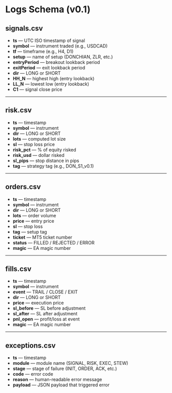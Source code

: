 # Logs Schema (v0.1)

## signals.csv
- **ts** — UTC ISO timestamp of signal
- **symbol** — instrument traded (e.g., USDCAD)
- **tf** — timeframe (e.g., H4, D1)
- **setup** — name of setup (DONCHIAN, ZLR, etc.)
- **entryPeriod** — breakout lookback period
- **exitPeriod** — exit lookback period
- **dir** — LONG or SHORT
- **HH_N** — highest high (entry lookback)
- **LL_N** — lowest low (entry lookback)
- **C1** — signal close price

---

## risk.csv
- **ts** — timestamp
- **symbol** — instrument
- **dir** — LONG or SHORT
- **lots** — computed lot size
- **sl** — stop loss price
- **risk_pct** — % of equity risked
- **risk_usd** — dollar risked
- **sl_pips** — stop distance in pips
- **tag** — strategy tag (e.g., DON_S1_v0.1)

---

## orders.csv
- **ts** — timestamp
- **symbol** — instrument
- **dir** — LONG or SHORT
- **lots** — order volume
- **price** — entry price
- **sl** — stop loss
- **tag** — setup tag
- **ticket** — MT5 ticket number
- **status** — FILLED / REJECTED / ERROR
- **magic** — EA magic number

---

## fills.csv
- **ts** — timestamp
- **symbol** — instrument
- **event** — TRAIL / CLOSE / EXIT
- **dir** — LONG or SHORT
- **price** — execution price
- **sl_before** — SL before adjustment
- **sl_after** — SL after adjustment
- **pnl_open** — profit/loss at event
- **magic** — EA magic number

---

## exceptions.csv
- **ts** — timestamp
- **module** — module name (SIGNAL, RISK, EXEC, STEW)
- **stage** — stage of failure (INIT, ORDER, ACK, etc.)
- **code** — error code
- **reason** — human-readable error message
- **payload** — JSON payload that triggered error
